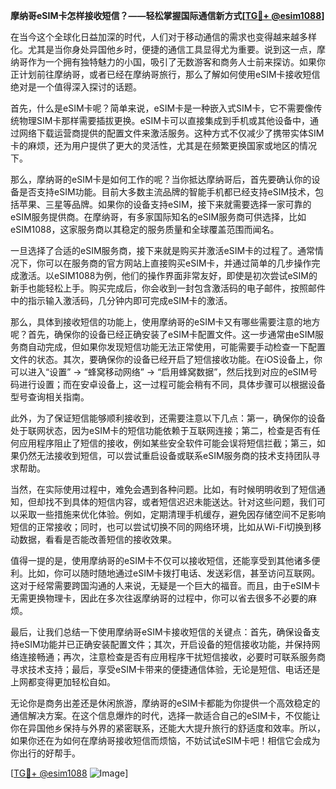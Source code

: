**摩纳哥eSIM卡怎样接收短信？——轻松掌握国际通信新方式[[TG💪+ @esim1088](https://t.me/s/esim1088)]**

在当今这个全球化日益加深的时代，人们对于移动通信的需求也变得越来越多样化。尤其是当你身处异国他乡时，便捷的通信工具显得尤为重要。说到这一点，摩纳哥作为一个拥有独特魅力的小国，吸引了无数游客和商务人士前来探访。如果你正计划前往摩纳哥，或者已经在摩纳哥旅行，那么了解如何使用eSIM卡接收短信绝对是一个值得深入探讨的话题。

首先，什么是eSIM卡呢？简单来说，eSIM卡是一种嵌入式SIM卡，它不需要像传统物理SIM卡那样需要插拔更换。eSIM卡可以直接集成到手机或其他设备中，通过网络下载运营商提供的配置文件来激活服务。这种方式不仅减少了携带实体SIM卡的麻烦，还为用户提供了更大的灵活性，尤其是在频繁更换国家或地区的情况下。

那么，摩纳哥的eSIM卡是如何工作的呢？当你抵达摩纳哥后，首先要确认你的设备是否支持eSIM功能。目前大多数主流品牌的智能手机都已经支持eSIM技术，包括苹果、三星等品牌。如果你的设备支持eSIM，接下来就需要选择一家可靠的eSIM服务提供商。在摩纳哥，有多家国际知名的eSIM服务商可供选择，比如eSIM1088，这家服务商以其稳定的服务质量和全球覆盖范围而闻名。

一旦选择了合适的eSIM服务商，接下来就是购买并激活eSIM卡的过程了。通常情况下，你可以在服务商的官方网站上直接购买eSIM卡，并通过简单的几步操作完成激活。以eSIM1088为例，他们的操作界面非常友好，即使是初次尝试eSIM的新手也能轻松上手。购买完成后，你会收到一封包含激活码的电子邮件，按照邮件中的指示输入激活码，几分钟内即可完成eSIM卡的激活。

那么，具体到接收短信的功能上，使用摩纳哥的eSIM卡又有哪些需要注意的地方呢？首先，确保你的设备已经正确安装了eSIM卡配置文件。这一步通常由eSIM服务商自动完成，但如果你发现短信功能无法正常使用，可能需要手动检查一下配置文件的状态。其次，要确保你的设备已经开启了短信接收功能。在iOS设备上，你可以进入“设置” -> “蜂窝移动网络” -> “启用蜂窝数据”，然后找到对应的eSIM号码进行设置；而在安卓设备上，这一过程可能会稍有不同，具体步骤可以根据设备型号查询相关指南。

此外，为了保证短信能够顺利接收到，还需要注意以下几点：第一，确保你的设备处于联网状态，因为eSIM卡的短信功能依赖于互联网连接；第二，检查是否有任何应用程序阻止了短信的接收，例如某些安全软件可能会误将短信拦截；第三，如果仍然无法接收到短信，可以尝试重启设备或联系eSIM服务商的技术支持团队寻求帮助。

当然，在实际使用过程中，难免会遇到各种问题。比如，有时候明明收到了短信通知，但却找不到具体的短信内容，或者短信迟迟未能送达。针对这些问题，我们可以采取一些措施来优化体验。例如，定期清理手机缓存，避免因存储空间不足影响短信的正常接收；同时，也可以尝试切换不同的网络环境，比如从Wi-Fi切换到移动数据，看看是否能改善短信的接收效果。

值得一提的是，使用摩纳哥的eSIM卡不仅可以接收短信，还能享受到其他诸多便利。比如，你可以随时随地通过eSIM卡拨打电话、发送彩信，甚至访问互联网。这对于经常需要跨国沟通的人来说，无疑是一个巨大的福音。而且，由于eSIM卡无需更换物理卡，因此在多次往返摩纳哥的过程中，你可以省去很多不必要的麻烦。

最后，让我们总结一下使用摩纳哥eSIM卡接收短信的关键点：首先，确保设备支持eSIM功能并已正确安装配置文件；其次，开启设备的短信接收功能，并保持网络连接畅通；再次，注意检查是否有应用程序干扰短信接收，必要时可联系服务商寻求技术支持；最后，享受eSIM卡带来的便捷通信体验，无论是短信、电话还是上网都变得更加轻松自如。

无论你是商务出差还是休闲旅游，摩纳哥的eSIM卡都能为你提供一个高效稳定的通信解决方案。在这个信息爆炸的时代，选择一款适合自己的eSIM卡，不仅能让你在异国他乡保持与外界的紧密联系，还能大大提升旅行的舒适度和效率。所以，如果你还在为如何在摩纳哥接收短信而烦恼，不妨试试eSIM卡吧！相信它会成为你出行的好帮手。

[[TG💪+ @esim1088](https://t.me/s/esim1088) ![Image](https://i.postimg.cc/4NQfJmqS/Snipaste-2025-05-13-00-14-12.png)]